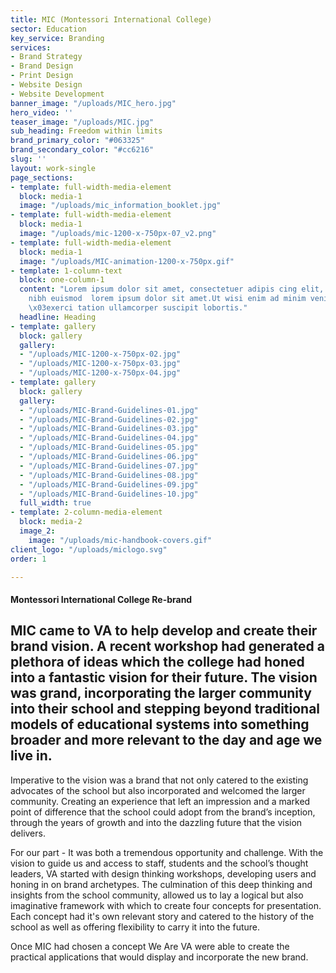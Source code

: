 ```yaml
---
title: MIC (Montessori International College)
sector: Education
key_service: Branding
services:
- Brand Strategy
- Brand Design
- Print Design
- Website Design
- Website Development
banner_image: "/uploads/MIC_hero.jpg"
hero_video: ''
teaser_image: "/uploads/MIC.jpg"
sub_heading: Freedom within limits
brand_primary_color: "#063325"
brand_secondary_color: "#cc6216"
slug: ''
layout: work-single
page_sections:
- template: full-width-media-element
  block: media-1
  image: "/uploads/mic_information_booklet.jpg"
- template: full-width-media-element
  block: media-1
  image: "/uploads/mic-1200-x-750px-07_v2.png"
- template: full-width-media-element
  block: media-1
  image: "/uploads/MIC-animation-1200-x-750px.gif"
- template: 1-column-text
  block: one-column-1
  content: "Lorem ipsum dolor sit amet, consectetuer adipis cing elit, sed diam nonummy
    nibh euismod  lorem ipsum dolor sit amet.Ut wisi enim ad minim veniam, quis nostrud
    \x03exerci tation ullamcorper suscipit lobortis."
  headline: Heading
- template: gallery
  block: gallery
  gallery:
  - "/uploads/MIC-1200-x-750px-02.jpg"
  - "/uploads/MIC-1200-x-750px-03.jpg"
  - "/uploads/MIC-1200-x-750px-04.jpg"
- template: gallery
  block: gallery
  gallery:
  - "/uploads/MIC-Brand-Guidelines-01.jpg"
  - "/uploads/MIC-Brand-Guidelines-02.jpg"
  - "/uploads/MIC-Brand-Guidelines-03.jpg"
  - "/uploads/MIC-Brand-Guidelines-04.jpg"
  - "/uploads/MIC-Brand-Guidelines-05.jpg"
  - "/uploads/MIC-Brand-Guidelines-06.jpg"
  - "/uploads/MIC-Brand-Guidelines-07.jpg"
  - "/uploads/MIC-Brand-Guidelines-08.jpg"
  - "/uploads/MIC-Brand-Guidelines-09.jpg"
  - "/uploads/MIC-Brand-Guidelines-10.jpg"
  full_width: true
- template: 2-column-media-element
  block: media-2
  image_2:
    image: "/uploads/mic-handbook-covers.gif"
client_logo: "/uploads/miclogo.svg"
order: 1

---
```

#### Montessori International College Re-brand

## MIC came to VA to help develop and create their brand vision. A recent workshop had generated a plethora of ideas which the college had honed into a fantastic vision for their future. The vision was grand, incorporating the larger community into their school and stepping beyond traditional models of educational systems into something broader and more relevant to the day and age we live in.

Imperative to the vision was a brand that not only catered to the existing advocates of the school but also incorporated and welcomed the larger community. Creating an experience that left an impression and a marked point of difference that the school could adopt from the brand’s inception, through the years of growth and into the dazzling future that the vision delivers.

For our part - It was both a tremendous opportunity and challenge. With the vision to guide us and access to staff, students and the school’s thought leaders, VA started with design thinking workshops, developing users and honing in on brand archetypes. The culmination of this deep thinking and insights from the school community, allowed us to lay a logical but also imaginative framework with which to create four concepts for presentation. Each concept had it's own relevant story and catered to the history of the school as well as offering flexibility to carry it into the future.

Once MIC had chosen a concept We Are VA were able to create the practical applications that would display and incorporate the new brand.
